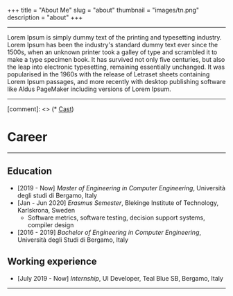 +++
title = "About Me"
slug = "about"
thumbnail = "images/tn.png"
description = "about"
+++

---------------------------
Lorem Ipsum is simply dummy text of the printing and typesetting industry. Lorem Ipsum has been the industry's standard dummy text ever since the 1500s, when an unknown printer took a galley of type and scrambled it to make a type specimen book. It has survived not only five centuries, but also the leap into electronic typesetting, remaining essentially unchanged. It was popularised in the 1960s with the release of Letraset sheets containing Lorem Ipsum passages, and more recently with desktop publishing software like Aldus PageMaker including versions of Lorem Ipsum.

---------------------------
[comment]: <> (* [Cast](https://github.com/spf13/cast))

# Career
---------------------------
## Education
* [2019 - Now] *Master of Engineering in Computer Engineering*, Università degli studi di Bergamo, Italy
* [Jan - Jun 2020] *Erasmus Semester*, Blekinge Institute of Technology, Karlskrona, Sweden
  * Software metrics, software testing, decision support systems, compiler design
* [2016 - 2019] *Bachelor of Engineering in Computer Engineering*, Università degli Studi di Bergamo, Italy



## Working experience
* [July 2019 - Now] *Internship*, UI Developer, Teal Blue SB, Bergamo, Italy

---------------------------
